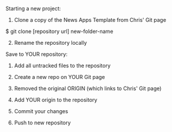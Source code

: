 Starting a new project:

1) Clone a copy of the News Apps Template from Chris' Git page

$ git clone [repository url] new-folder-name

2) Rename the repository locally



Save to YOUR repository:

1) Add all untracked files to the repository

2) Create a new repo on YOUR Git page

3) Removed the original ORIGIN (which links to Chris' Git page)

4) Add YOUR origin to the repository

5) Commit your changes

6) Push to new repository